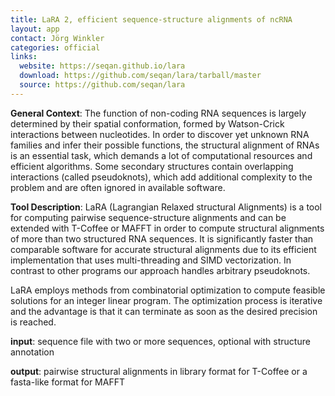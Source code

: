 ```yaml
---
title: LaRA 2, efficient sequence-structure alignments of ncRNA
layout: app
contact: Jörg Winkler
categories: official
links:
  website: https://seqan.github.io/lara
  download: https://github.com/seqan/lara/tarball/master
  source: https://github.com/seqan/lara
---
```


**General Context**: The function of non-coding RNA sequences is largely determined by their spatial conformation, 
formed by Watson-Crick interactions between nucleotides. In order to discover yet unknown RNA families and infer their 
possible functions, the structural alignment of RNAs is an essential task, which demands a lot of computational 
resources and efficient algorithms. Some secondary structures contain overlapping interactions (called pseudoknots), 
which add additional complexity to the problem and are often ignored in available software.

**Tool Description**: LaRA (Lagrangian Relaxed structural Alignments) is a tool for computing pairwise 
sequence-structure alignments and can be extended with T-Coffee or MAFFT in order to compute structural alignments 
of more than two structured RNA sequences. It is significantly faster than comparable software for accurate 
structural alignments due to its efficient implementation that uses multi-threading and SIMD vectorization. 
In contrast to other programs our approach handles arbitrary pseudoknots.

LaRA employs methods from combinatorial optimization to compute feasible solutions for an integer linear program. 
The optimization process is iterative and the advantage is that it can terminate as soon as the desired precision 
is reached.

**input**: sequence file with two or more sequences, optional with structure annotation

**output**: pairwise structural alignments in library format for T-Coffee or a fasta-like format for MAFFT
